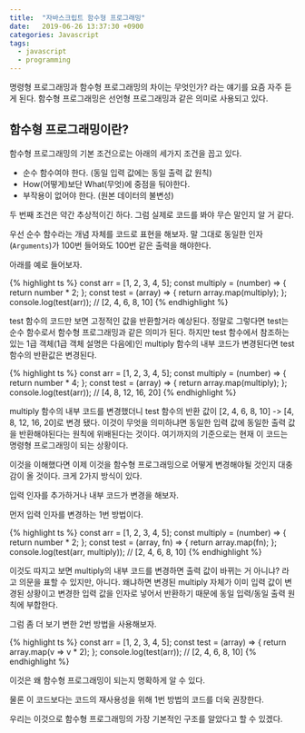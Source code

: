 ```yaml
---
title:  "자바스크립트 함수형 프로그래밍"
date:   2019-06-26 13:37:30 +0900
categories: Javascript
tags:
  - javascript
  - programming
---
```

명령형 프로그래밍과 함수형 프로그래밍의 차이는 무엇인가? 라는 얘기를 요즘 자주 듣게 된다.
함수형 프로그래밍은 선언형 프로그래밍과 같은 의미로 사용되고 있다.

## **함수형 프로그래밍이란?**
함수형 프로그래밍의 기본 조건으로는 아래의 세가지 조건을 꼽고 있다.
- 순수 함수여야 한다. (동일 입력 값에는 동일 출력 값 원칙)
- How(어떻게)보단 What(무엇)에 중점을 둬야한다.
- 부작용이 없어야 한다. (원본 데이터의 불변성)

두 번째 조건은 약간 추상적이긴 하다.
그럼 실제로 코드를 봐야 무슨 말인지 알 거 같다.

우선 순수 함수라는 개념 자체를 코드로 표현을 해보자.
말 그대로 동일한 인자(`Arguments`)가 100번 들어와도 100번 같은 출력을 해야한다.

아래를 예로 들어보자.

{% highlight ts %}
const arr = [1, 2, 3, 4, 5];
const multiply = (number) => {
  return number * 2;
};
const test = (array) => {
  return array.map(multiply);
};
console.log(test(arr)); // [2, 4, 6, 8, 10]
{% endhighlight %}

test 함수의 코드만 보면 고정적인 값을 반환할거라 예상된다.
정말로 그렇다면 test는 순수 함수로서 함수형 프로그래밍과 같은 의미가 된다.
하지만 test 함수에서 참조하는 있는 1급 객체(1급 객체 설명은 다음에)인 multiply 함수의 내부 코드가 변경된다면 test 함수의 반환값은 변경된다.

{% highlight ts %}
const arr = [1, 2, 3, 4, 5];
const multiply = (number) => {
  return number * 4;
};
const test = (array) => {
  return array.map(multiply);
};
console.log(test(arr)); // [4, 8, 12, 16, 20]
{% endhighlight %}

multiply 함수의 내부 코드를 변경했더니 test 함수의 반환 값이 [2, 4, 6, 8, 10] -> [4, 8, 12, 16, 20]로 변경 됐다.
이것이 무엇을 의미하냐면 동일한 입력 값에 동일한 출력 값을 반환해야된다는 원칙에 위배된다는 것이다.
여기까지의 기준으로는 현재 이 코드는 명령형 프로그래밍이 되는 상황이다.

이것을 이해했다면 이제 이것을 함수형 프로그래밍으로 어떻게 변경해야될 것인지 대충 감이 올 것이다.
크게 2가지 방식이 있다.

입력 인자를 추가하거나 내부 코드가 변경을 해보자.

먼저 입력 인자를 변경하는 1번 방법이다.

{% highlight ts %}
const arr = [1, 2, 3, 4, 5];
const multiply = (number) => {
  return number * 2;
};
const test = (array, fn) => {
  return array.map(fn);
};
console.log(test(arr, multiply)); // [2, 4, 6, 8, 10]
{% endhighlight %}

이것도 따지고 보면 multiply의 내부 코드를 변경하면 출력 값이 바뀌는 거 아니냐? 라고 의문을 표할 수 있지만, 아니다.
왜냐하면 변경된 multiply 자체가 이미 입력 값이 변경된 상황이고 변경한 입력 값을 인자로 넣어서 반환하기 때문에 동일 입력/동일 출력 원칙에 부합한다.

그럼 좀 더 보기 변한 2번 방법을 사용해보자.

{% highlight ts %}
const arr = [1, 2, 3, 4, 5];
const test = (array) => {
  return array.map(v => v * 2);
};
console.log(test(arr)); // [2, 4, 6, 8, 10]
{% endhighlight %}

이것은 왜 함수형 프로그래밍이 되는지 명확하게 알 수 있다.

물론 이 코드보다는 코드의 재사용성을 위해 1번 방법의 코드를 더욱 권장한다.

우리는 이것으로 함수형 프로그래밍의 가장 기본적인 구조를 알았다고 할 수 있겠다.